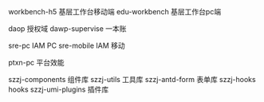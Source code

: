 workbench-h5 基层工作台移动端
edu-workbench 基层工作台pc端

daop 授权域
dawp-supervise 一本账 

sre-pc     IAM PC
sre-mobile IAM 移动

ptxn-pc  平台效能

szzj-components 组件库
szzj-utils 工具库
szzj-antd-form 表单库
szzj-hooks hooks
szzj-umi-plugins 插件库


